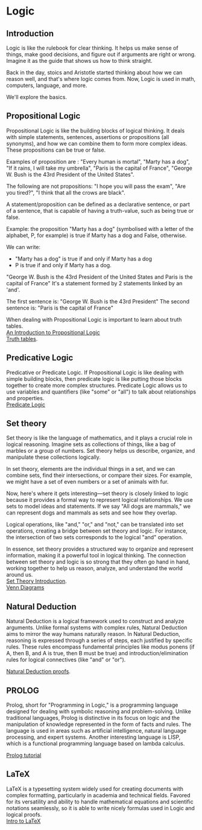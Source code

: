 # Logic

## Introduction

Logic is like the rulebook for clear thinking. It helps us make sense of things, make good decisions, and figure out if arguments are right or wrong. Imagine it as the guide that shows us how to think straight.

Back in the day, stoics and Aristotle started thinking about how we can reason well, and that's where logic comes from. Now, Logic is used in math, computers, language, and more.

We'll explore the basics.

## Propositional Logic

Propositional Logic is like the building blocks of logical thinking.
It deals with simple statements, sentences, assertions or propositions (all synonyms), and how we can combine them to form more complex ideas. These propositions can be true or false.

Examples of proposition are : "Every human is mortal", "Marty has a dog", "If it rains, I will take my umbrella", "Paris is the capital of France", "George W. Bush is the 43rd President of the United States".

The following are not propositions: "I hope you will pass the exam", "Are you tired?", "I think that all the crows are black".

A statement/proposition can be defined as a declarative sentence, or part of a sentence, that is capable of having a truth-value, such as being true or false.

Example: the proposition "Marty has a dog" (symbolised with a letter of the alphabet, P, for example) is true if Marty has a dog and False, otherwise.

We can write:

- "Marty has a dog" is true if and only if Marty has a dog
- P is true if and only if Marty has a dog.

"George W. Bush is the 43rd President of the United States and Paris is the capital of France" It's a statement formed by 2 statements linked by an 'and'.

The first sentence is: "George W. Bush is the 43rd President"
The second sentence is: "Paris is the capital of France"

When dealing with Propositional Logic is important to learn about truth tables.  
[An Introduction to Propositional Logic](https://www.youtube.com/watch?v=5NGKbiA04Cw)  
[Truth tables](https://www.youtube.com/watch?v=i0XSMbegBPc).

## Predicative Logic

Predicative or Predicate Logic. If Propositional Logic is like dealing with simple building blocks, then predicate logic is like putting those blocks together to create more complex structures.
Predicate Logic allows us to use variables and quantifiers (like "some" or "all") to talk about relationships and properties.  
[Predicate Logic](https://www.youtube.com/watch?v=hVq2A-0Wkfw)

## Set theory

Set theory is like the language of mathematics, and it plays a crucial role in logical reasoning. Imagine sets as collections of things, like a bag of marbles or a group of numbers. Set theory helps us describe, organize, and manipulate these collections logically.

In set theory, elements are the individual things in a set, and we can combine sets, find their intersections, or compare their sizes. For example, we might have a set of even numbers or a set of animals with fur.

Now, here's where it gets interesting—set theory is closely linked to logic because it provides a formal way to represent logical relationships. We use sets to model ideas and statements. If we say "All dogs are mammals," we can represent dogs and mammals as sets and see how they overlap.

Logical operations, like "and," "or," and "not," can be translated into set operations, creating a bridge between set theory and logic. For instance, the intersection of two sets corresponds to the logical "and" operation.

In essence, set theory provides a structured way to organize and represent information, making it a powerful tool in logical thinking. The connection between set theory and logic is so strong that they often go hand in hand, working together to help us reason, analyze, and understand the world around us.  
[ Set Theory Introduction](https://www.youtube.com/watch?v=yCwnifwVjIg).  
[Venn Diagrams](https://www.youtube.com/watch?v=Bd51PAWYpCQ&list=PLlDk-vkPxtot9upVig7vEMKXwtE6q51_N&index=2)

## Natural Deduction

Natural Deduction is a logical framework used to construct and analyze arguments. Unlike formal systems with complex rules, Natural Deduction aims to mirror the way humans naturally reason.
In Natural Deduction, reasoning is expressed through a series of steps, each justified by specific rules. These rules encompass fundamental principles like modus ponens (if A, then B, and A is true, then B must be true) and introduction/elimination rules for logical connectives (like "and" or "or").

[Natural Deduction proofs](https://www.youtube.com/watch?v=kFPlW-Lr6NA).

## PROLOG

Prolog, short for "Programming in Logic," is a programming language designed for dealing with symbolic reasoning and problem-solving. Unlike traditional languages, Prolog is distinctive in its focus on logic and the manipulation of knowledge represented in the form of facts and rules.
The language is used in areas such as artificial intelligence, natural language processing, and expert systems.
Another interesting language is LISP, which is a functional programming language based on lambda calculus.

[Prolog tutorial](https://www.youtube.com/watch?v=SykxWpFwMGs&t=913s)

## LaTeX

LaTeX is a typesetting system widely used for creating documents with complex formatting, particularly in academia and technical fields.
Favored for its versatility and ability to handle mathematical equations and scientific notations seamlessly, so it is able to write nicely formulas used in Logic and logical proofs.  
[Intro to LaTeX](https://www.youtube.com/watch?v=Jp0lPj2-DQA)
